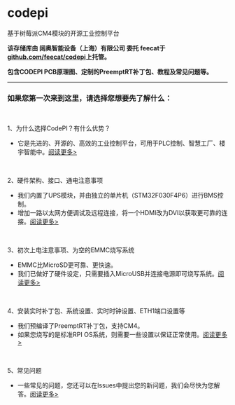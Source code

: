 # codepi  

基于树莓派CM4模块的开源工业控制平台 

**该存储库由 阔奥智能设备（上海）有限公司 委托 feecat于[github.com/feecat/codepi](https://github.com/feecat/codepi)上托管。** 

**包含CODEPI PCB原理图、定制的PreemptRT补丁包、教程及常见问题等。** 

  -----------------------

### 如果您第一次来到这里，请选择您想要先了解什么：  

</br>

1、为什么选择CodePI？有什么优势？ 
- 它是先进的、开源的、高效的工业控制平台，可用于PLC控制、智慧工厂、楼宇智能中。[阅读更多>](/docs/1-Advantage_ZH-CN.md)  

</br>

2、硬件架构、接口、通电注意事项 
- 我们内置了UPS模块，并由独立的单片机（STM32F030F4P6）进行BMS控制。
- 增加一路以太网方便调试及远程连接，将一个HDMI改为DVI以获取更可靠的连接。[阅读更多>](/docs/2-Hardware_ZH-CN.md)  

</br>

3、初次上电注意事项、为空的EMMC烧写系统 
- EMMC比MicroSD更可靠、更快速。
- 我们已做好了硬件设定，只需要插入MicroUSB并连接电源即可烧写系统。[阅读更多>](/docs/3-PowerUP_ZH-CN.md)  

</br>

4、安装实时补丁包、系统设置、实时时钟设置、ETH1端口设置等 
- 我们预编译了PreemptRT补丁包，支持CM4。
- 如果您烧写的是标准RPI OS系统，则需要一些设置以保证正常使用。[阅读更多>](/docs/4-Patch_ZH-CN.md)  

</br>
 
5、常见问题 
- 一些常见的问题，您还可以在Issues中提出您的新问题，我们会尽快为您解答。[阅读更多>](/docs/5-Issues_ZH-CN.md)  


